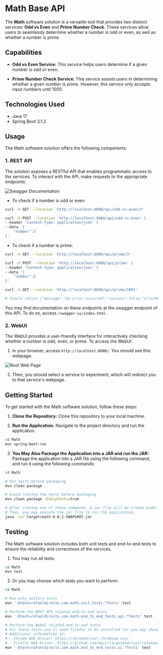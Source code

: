 # Math Base API

The **Math** software solution is a versatile tool that provides two distinct services: **Odd vs Even** and **Prime Number Check**. These services allow users to seamlessly determine whether a number is odd or even, as well as whether a number is prime.

## Capabilities

- **Odd vs Even Service:** This service helps users determine if a given number is odd or even.

- **Prime Number Check Service:** This service assists users in determining whether a given number is prime. However, this service only accepts input numbers until 1000. 

## Technologies Used

- Java 17
- Spring Boot 3.1.2

## Usage

The Math software solution offers the following components:

### 1. REST API

The solution exposes a RESTful API that enables programmatic access to the services. To interact with the API, make requests to the appropriate endpoints:


![Swagger Documentation](https://i.imgur.com/bOp6rdM.png)


- To check if a number is odd or even:

``` bash
curl -X GET --location 'http://localhost:8080/api/odd-vs-even/3'

curl -X POST --location 'http://localhost:8080/api/odd-vs-even' \
--header 'Content-Type: application/json' \
--data '{
    "number":3
}'

```

- To check if a number is prime:

``` bash
curl -X GET --location 'http://localhost:8080/api/prime/3'

curl -X POST --location 'http://localhost:8080/api/prime' \
--header 'Content-Type: application/json' \
--data '{
    "number":3
}'
```

``` bash
curl -X GET --location 'http://localhost:8080/api/prime/1001'

# Should return {"message":"An error occurred","success":false,"errorMessage":"Wow wow wow... We have no computing resources to know if 1001 is a prime number! We can only compute this for numbers <= 1000 !"}
```

You may find documentation on these endpoints at the swagger endpoint of this API. To do so, access `/swagger-ui/index.html`.



### 2. WebUI

The WebUI provides a user-friendly interface for interactively checking whether a number is odd, even, or prime. To access the WebUI:

1. In your browser, access `http://localhost:8080/`. You should see this webpage.

![Root Web Page](https://i.imgur.com/A1HQRiY.png)

2. Then, you should select a service to experiment, which will redirect you to that service's webpage.
   
## Getting Started

To get started with the Math software solution, follow these steps:

1. **Clone the Repository:** Clone this repository to your local machine.
 

2. **Run the Application:** Navigate to the project directory and run the application.

``` bash
cd Math
mvn spring-boot:run
```


3. **You May Also Package the Application into a JAR and run the JAR:** Package the application into a JAR file using the following command, and run it using the following commands:

``` bash
cd Math

# Run tests before packaging
mvn clean package

# Avoid running the tests before packaging
mvn clean package -DskipTests=true

# After running one of these commands, a jar file will be create under /target.
# Then, you may execute the jar file to run the application.
java -jar target/math-0.0.1-SNAPSHOT.jar
```

## Testing

The Math software solution includes both unit tests and end-to-end tests to ensure the reliability and correctness of the services.

1. You may run all tests:

```bash
cd Math
mvn test
```

2. Or you may choose which tests you want to perform:

``` bash
cd Math

# Run only unitary tests
mvn '-Dtest=rafaeldireito.com.math.unit_tests.*Tests' test

# Perform the REST API related end-to-end tests
mvn '-Dtest=rafaeldireito.com.math.end_to_end_tests.api.*Tests' test

# Perform the WebUI related end-to-end tests
# For these tests you'll need firefox to be installed (or you may change the testing code to rely on Chrome). Either way, you'll have to install the chosen browser's drive as it will be employed by Selenium to test the UI.
# Additional information at:
# - Chrome Web Driver: https://chromedriver.chromium.org/
# - Firefox Web Driver: https://github.com/mozilla/geckodriver/releases
mvn '-Dtest=rafaeldireito.com.math.end_to_end_tests.ui.*Tests' test

```

